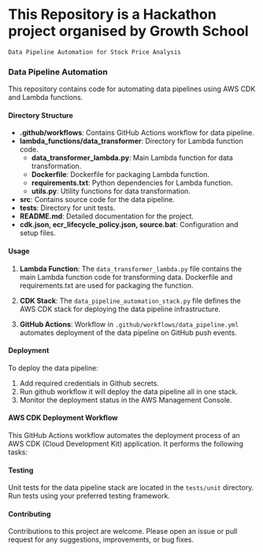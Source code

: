 # This Repository is a Hackathon project organised by Growth School
`Data Pipeline Automation for Stock Price Analysis`

### Data Pipeline Automation
This repository contains code for automating data pipelines using AWS CDK and Lambda functions.

#### Directory Structure

- **.github/workflows**: Contains GitHub Actions workflow for data pipeline.
- **lambda_functions/data_transformer**: Directory for Lambda function code.
  - **data_transformer_lambda.py**: Main Lambda function for data transformation.
  - **Dockerfile**: Dockerfile for packaging Lambda function.
  - **requirements.txt**: Python dependencies for Lambda function.
  - **utils.py**: Utility functions for data transformation.
- **src**: Contains source code for the data pipeline.
- **tests**: Directory for unit tests.
- **README.md**: Detailed documentation for the project.
- **cdk.json, ecr_lifecycle_policy.json, source.bat**: Configuration and setup files.

#### Usage

1. **Lambda Function**: The `data_transformer_lambda.py` file contains the main Lambda function code for transforming data. Dockerfile and requirements.txt are used for packaging the function.
   
2. **CDK Stack**: The `data_pipeline_automation_stack.py` file defines the AWS CDK stack for deploying the data pipeline infrastructure.

3. **GitHub Actions**: Workflow in `.github/workflows/data_pipeline.yml` automates deployment of the data pipeline on GitHub push events.

#### Deployment

To deploy the data pipeline:

1. Add required credentials in Github secrets.
2. Run github workflow it will deploy the data pipeline all in one stack.
3. Monitor the deployment status in the AWS Management Console.

#### AWS CDK Deployment Workflow
This GitHub Actions workflow automates the deployment process of an AWS CDK (Cloud Development Kit) application. It performs the following tasks:

#### Testing

Unit tests for the data pipeline stack are located in the `tests/unit` directory. Run tests using your preferred testing framework.

#### Contributing

Contributions to this project are welcome. Please open an issue or pull request for any suggestions, improvements, or bug fixes.

